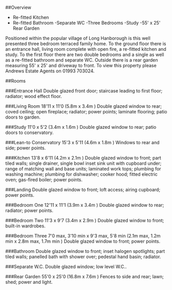 ##Overview

- Re-fitted Kitchen
- Re-fitted Bathroom
-Separate WC
-Three Bedrooms
-Study
-55' x 25' Rear Garden

Positioned within the popular village of Long Hanborough is this well presented three bedroom terraced family home. To the ground floor there is an entrance hall, living room complete with open fire, a re-fitted kitchen and study. To the first floor there are two double bedrooms and a single as well as a re-fitted bathroom and separate WC. Outside there is a rear garden measuring 55' x 25' and driveway to front. To view this property please Andrews Estate Agents on 01993 703024.

##Rooms

###Entrance Hall 
Double glazed front door; staircase leading to first floor; radiator; wood effect floor. 

###Living Room 
18'11 x 11'0 (5.8m x 3.4m )
Double glazed window to rear; coved ceiling; open fireplace; radiator; power points; laminate flooring; patio doors to garden. 

###Study 
11'0 x 5'2 (3.4m x 1.6m )
Double glazed window to rear; patio doors to conservatory. 

###Lean-to Conservatory 
15'3 x 5'11 (4.6m x 1.8m )
Windows to rear and side; power points. 

###Kitchen 
13'8 x 6'11 (4.2m x 2.1m )
Double glazed window to front; part tiled walls; single drainer, single bowl inset sink unit with cupboard under; range of matching wall and base units; laminated work tops; plumbing for washing machine; plumbing for dishwasher; cooker hood; fitted electric oven; gas-fired boiler; power points. 

###Landing 
Double glazed window to front; loft access; airing cupboard; power points. 

###Bedroom One 
12'11 x 11'1 (3.9m x 3.4m )
Double glazed window to rear; radiator; power points. 

###Bedroom Two 
11'3 x 9'7 (3.4m x 2.9m )
Double glazed window to front; built-in wardrobes. 

###Bedroom Three 
7'0 max, 3'10 min x 9'3 max, 5'8 min (2.1m max, 1.2m min x 2.8m max, 1.7m min )
Double glazed window to front; power points. 

###Bathroom 
Double glazed window to front; inset halogen spotlights; part tiled walls; panelled bath with shower over; pedestal hand basin; radiator. 

###Separate W.C. 
Double glazed window; low level W.C.. 

###Rear Garden 
55'0 x 25'0 (16.8m x 7.6m )
Fences to side and rear; lawn; shed; power and light. 